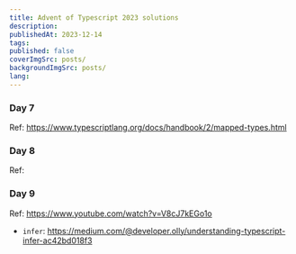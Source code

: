 ```yaml
---
title: Advent of Typescript 2023 solutions
description:
publishedAt: 2023-12-14
tags:
published: false
coverImgSrc: posts/
backgroundImgSrc: posts/
lang:
---
```


### Day 7

Ref: https://www.typescriptlang.org/docs/handbook/2/mapped-types.html

### Day 8

Ref:

### Day 9

Ref: https://www.youtube.com/watch?v=V8cJ7kEGo1o

- `infer`: https://medium.com/@developer.olly/understanding-typescript-infer-ac42bd018f3
